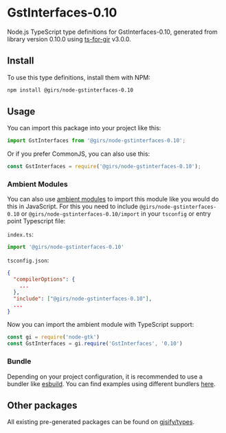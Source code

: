 
# GstInterfaces-0.10

Node.js TypeScript type definitions for GstInterfaces-0.10, generated from library version 0.10.0 using [ts-for-gir](https://github.com/gjsify/ts-for-gir) v3.0.0.


## Install

To use this type definitions, install them with NPM:
```bash
npm install @girs/node-gstinterfaces-0.10
```

## Usage

You can import this package into your project like this:
```ts
import GstInterfaces from '@girs/node-gstinterfaces-0.10';
```

Or if you prefer CommonJS, you can also use this:
```ts
const GstInterfaces = require('@girs/node-gstinterfaces-0.10');
```

### Ambient Modules

You can also use [ambient modules](https://github.com/gjsify/ts-for-gir/tree/main/packages/cli#ambient-modules) to import this module like you would do this in JavaScript.
For this you need to include `@girs/node-gstinterfaces-0.10` or `@girs/node-gstinterfaces-0.10/import` in your `tsconfig` or entry point Typescript file:

`index.ts`:
```ts
import '@girs/node-gstinterfaces-0.10'
```

`tsconfig.json`:
```json
{
  "compilerOptions": {
    ...
  },
  "include": ["@girs/node-gstinterfaces-0.10"],
  ...
}
```

Now you can import the ambient module with TypeScript support: 

```ts
const gi = require('node-gtk')
const GstInterfaces = gi.require('GstInterfaces', '0.10')
```


### Bundle

Depending on your project configuration, it is recommended to use a bundler like [esbuild](https://esbuild.github.io/). You can find examples using different bundlers [here](https://github.com/gjsify/ts-for-gir/tree/main/examples).

## Other packages

All existing pre-generated packages can be found on [gjsify/types](https://github.com/gjsify/types).

